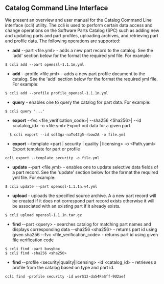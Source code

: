 ## Catalog Command Line Interface

We present an overview and user manual for the Catalog Command Line interface (ccli) utility. The ccli is used to perform certain data access and change 
operations on the Software Parts Catalog (SPC) such as adding new and updating parts and part profiles, uploading archives, and retrieving part and profile data.
The following operations are supported:

- **add** --part <file.yml> - adds a new part record to the catalog. See the 'add' section below for the format the required yml file. For example:
```
$ ccli add --part openssl-1.1.1n.yml
```
- **add** --profile <file.yml> - adds a new part profile document to the catalog. See the 'add' section below for the format the required yml file. For example:
```
$ ccli add --profile profile_openssl-1.1.1n.yml
```
- **query** <string> - enables one to query the catalog for part data. For example:
```
$ ccli query '...'
```
- **export** 
--fvc <file_verification_code>| --sha256 \<Sha256>| --id <catalog_id> -o <file.yml>
Export out data for a given part. 
```
  $ ccli export --id sdl3ga-naTs42g5-rbow2A -o file.yml
```
- **export** 
--template <part | security | quality | licensing> -o <Path.yaml>
Export template for part or profile
```
ccli export --template security -o file.yml
```
- **update** --part <file.yml> - enables one to update selective data fields of a part record. See the 'update' section below for the format the 
required yml file. For example:
```
$ ccli update --part openssl-1.1.1n.v4.yml
```
-  **upload** <source archive> - uploads the specified source archive. A a new part record will be created if it does not correspond part record exists otherwise
it will be associated with an existing part if it already exists.  
```
$ ccli upload openssl-1.1.1n.tar.gz
```
- **find** 
--part \<query> - searches catalog for matching part names and displays corresponding data
--sha256 \<sha256> - returns part id using given sha256
--fvc \<file_verification_code> - returns part id using given file verification code
```
$ ccli find -part busybox
$ ccli find -sha256 <sha256>
```
- **find**
--profile <security|quality|licensing> -id <catalog_id> - retrieves a profile from the catalog based on type and part id.
```
ccli find -profile security -id werS12-da54FaSff-9U2aef
```



